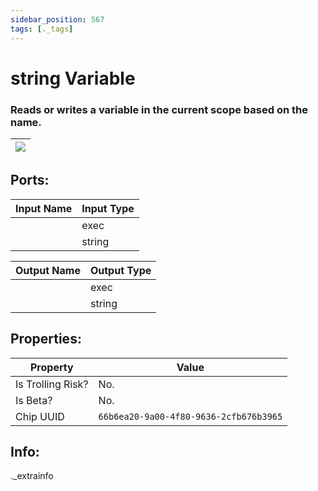 ```yaml
---
sidebar_position: 567
tags: [._tags]
---
```


# string Variable


### Reads or writes a variable in the current scope based on the name.

| ![](https://images-ext-2.discordapp.net/external/MPmIaQzlEPmgGWlgi-WxBBXt0Bjv_zWPkg1y1f_sy3s/https/www.recroomcircuits.com/image/circuit/absolute-value?width=206&height=108) |
|-----|

## Ports:

| Input Name | Input Type |
|-----------|-----------|
|  | exec |
|  | string |

| Output Name | Output Type |
|-----------|-----------|
|  | exec |
|  | string |

## Properties:

| Property  | Value |
|-------------------|-----------|
| Is Trolling Risk? | No. |
| Is Beta? | No. |
| Chip UUID | `66b6ea20-9a00-4f80-9636-2cfb676b3965` |

## Info:
._extrainfo